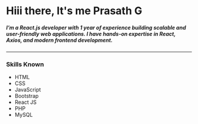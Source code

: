 # Hiii there, It's me Prasath G
##### I’m a React.js developer with 1 year of experience building scalable and user-friendly web applications. I have hands-on expertise in React, Axios, and modern frontend development.

---
### Skills Known
- HTML
- CSS
- JavaScript
- Bootstrap
- React JS
- PHP
- MySQL
